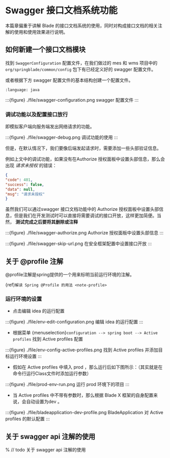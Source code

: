# Swagger 接口文档系统功能

本篇章偏重于讲解 Blade 的接口文档系统的使用，同时对构成接口文档的相关注解的使用和使用效果进行说明。

## 如何新建一个接口文档模块

找到 `SwaggerConfiguration` 配置文件，在我们做过的 mes 和 wms 项目中的 `org/springblade/common/config` 包下有已经定义好的 swagger 配置文件。

或者根据下方 swagger 配置文件的基本结构创建一个配置文件。

```{literalinclude} ./file/SwaggerConfiguration.java
:language: java
```

:::{figure} ./file/swagger-configuration.png
swagger 配置文件
:::

### 调试功能以及配置接口放行

即模拟客户端向服务端发出网络请求的功能。

:::{figure} ./file/swagger-debug.png
调试功能的使用
:::

但是，在默认情况下，我们要像后端发起请求时，需要添加一些头部验证信息。

例如上文中的调试功能，如果没有在Authorize 授权面板中设置头部信息，那么会出现 *请求未授权* 的错误：

```json
{
"code": 401,
"success": false,
"data": null,
"msg": "请求未授权"
}
```

虽然我们可以通过swagger 接口文档功能中的 Authorize 授权面板中设置头部信息，但是我们在开发测试时可以直接将需要调试的接口开放，这样更加简便。当然， **测试完成之后要将其删除或注释**

:::{figure} ./file/swagger-authorize.png
Authorize 授权面板中设置头部信息
:::

:::{figure} ./file/swagger-skip-url.png
在安全框架配置中设置接口开放
:::



## 关于 @profile 注解

@profile注解是spring提供的一个用来标明当前运行环境的注解。

{ref}`解读 Spring @Profile 的用法 <note-profile>`

### 运行环境的设置

- 点击编辑 idea 的运行配置

:::{figure} ./file/env-edit-configuration.png
编辑 idea 的运行配置
:::

- 根据菜单 {menuselection}`configuration --> spring boot --> Active profiles`  找到 Active profiles 配置

:::{figure} ./file/env-config-active-profiles.png
找到 Active profiles 并添加目标运行环境设置
:::

- 假如在 Active profiles 中填入 prod ，那么运行后如下图所示：（其实就是在命令行运行Class文件时添加运行参数）

:::{figure} ./file/prod-env-run.png
运行 prod 环境下的项目
:::

- 当 Active profiles 中不带有参数时，那么根据 Blade X 框架的自身配置来说，会自动设置为dev 。

:::{figure} ./file/bladeapplication-dev-profile.png
BladeApplication 对 Active profiles 的默认配置
:::



## 关于 swagger api 注解的使用

% // todo 关于 swagger api 注解的使用
